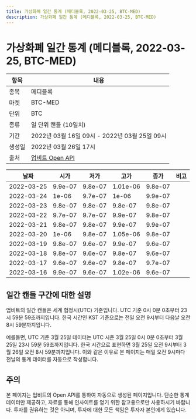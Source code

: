```yaml
---
title: 가상화폐 일간 통계 (메디블록, 2022-03-25, BTC-MED)
description: 가상화폐 일간 통계 (메디블록, 2022-03-25, BTC-MED)
---
```



가상화폐 일간 통계 (메디블록, 2022-03-25, BTC-MED)
===

|항목|내용|
|--|--|
|종목|메디블록|
|마켓|BTC-MED|
|단위|BTC|
|종류|일 단위 캔들 (10일치)|
|기간|2022년 03월 16일 09시 - 2022년 03월 25일 09시|
|생성일|2022년 03월 26일 17시|
|출처|[업비트 Open API](https://docs.upbit.com)|


|날짜|시가|저가|고가|종가|비고|
|--|--|--|--|--|--|
|2022-03-25|9.9e-07|9.8e-07|1.01e-06|9.8e-07|    |
|2022-03-24|1e-06|9.7e-07|1e-06|9.9e-07|    |
|2022-03-23|9.8e-07|9.8e-07|9.8e-07|9.8e-07|    |
|2022-03-22|9.7e-07|9.7e-07|9.9e-07|9.8e-07|    |
|2022-03-21|9.8e-07|9.8e-07|9.9e-07|9.9e-07|    |
|2022-03-20|1e-06|9.8e-07|1.05e-06|9.8e-07|    |
|2022-03-19|9.8e-07|9.6e-07|9.9e-07|9.6e-07|    |
|2022-03-18|9.8e-07|9.6e-07|9.8e-07|9.6e-07|    |
|2022-03-17|9.6e-07|9.6e-07|9.8e-07|9.7e-07|    |
|2022-03-16|9.9e-07|9.6e-07|1.02e-06|9.6e-07|    |


일간 캔들 구간에 대한 설명
---


업비트의 일간 캔들은 세계 협정시(UTC) 기준입니다. 
UTC 기준 0시 0분 0초부터 23시 59분 59초까지입니다. 
한국 시간인 KST 기준으로는 전일 오전 9시부터 다음날 오전 8시 59분까지입니다. 


예를들면, UTC 기준 3월 25일 데이터는 UTC 시준 3월 25일 0시 0분 0초부터 3월 25일 23시 59분 59초까지입니다. 
한국 시간으로 표현하면 3월 25일 오전 9시부터 3월 26일 오전 8시 59분까지입니다. 
이와 같은 이유로 본 페이지는 매일 오전 9시마다 전날의 통계 데이터를 자동으로 작성합니다. 


주의
---


본 페이지는 업비트의 Open API를 통하여 자동으로 생성된 페이지입니다. 
단순한 통계 데이터만 제공하고, 자료를 통해 인사이트를 얻기 위한 참고용으로만 사용하시기 바랍니다. 
투자를 권유하는 것은 아니며, 투자에 대한 모든 책임은 투자자 본인에게 있습니다. 
